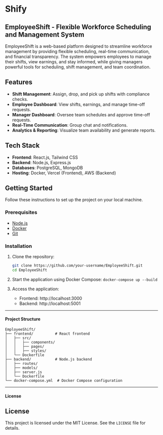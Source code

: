 # Shify

## EmployeeShift - Flexible Workforce Scheduling and Management System

EmployeeShift is a web-based platform designed to streamline workforce management by providing flexible scheduling, real-time communication, and financial transparency. The system empowers employees to manage their shifts, view earnings, and stay informed, while giving managers powerful tools for scheduling, shift management, and team coordination.

## Features

- **Shift Management**: Assign, drop, and pick up shifts with compliance checks.
- **Employee Dashboard**: View shifts, earnings, and manage time-off requests.
- **Manager Dashboard**: Oversee team schedules and approve time-off requests.
- **Real-Time Communication**: Group chat and notifications.
- **Analytics & Reporting**: Visualize team availability and generate reports.

## Tech Stack

- **Frontend**: React.js, Tailwind CSS
- **Backend**: Node.js, Express.js
- **Databases**: PostgreSQL, MongoDB
- **Hosting**: Docker, Vercel (Frontend), AWS (Backend)

## Getting Started

Follow these instructions to set up the project on your local machine.

### Prerequisites
- [Node.js](https://nodejs.org/)
- [Docker](https://www.docker.com/)
- [Git](https://git-scm.com/)

### Installation
1. Clone the repository:
   ```bash
   git clone https://github.com/your-username/EmployeeShift.git
   cd EmployeeShift

2. Start the application using Docker Compose:
    ```docker-compose up --build```

3. Access the application:
    - Frontend: http://localhost:3000
    - Backend: http://localhost:5001

---

#### **Project Structure**

```
EmployeeShift/
├── frontend/          # React frontend
│   ├── src/
│   │   ├── components/
│   │   ├── pages/
│   │   ├── styles/
│   └── Dockerfile
├── backend/           # Node.js backend
│   ├── routes/
│   ├── models/
│   ├── server.js
│   └── Dockerfile
└── docker-compose.yml  # Docker Compose configuration
```

---

#### **License**

## License

This project is licensed under the MIT License. See the `LICENSE` file for details.